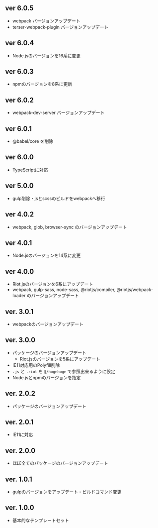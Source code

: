 ## ver 6.0.5

- webpack バージョンアップデート
- terser-webpack-plugin バージョンアップデート

## ver 6.0.4

- Node.jsのバージョンを16系に変更

## ver 6.0.3

- npmのバージョンを8系に更新

## ver 6.0.2

- webpack-dev-server バージョンアップデート

## ver 6.0.1

- @babel/core を削除

## ver 6.0.0

- TypeScriptに対応

## ver 5.0.0

- gulp削除・jsとscssのビルドをwebpackへ移行

## ver 4.0.2

- webpack, glob, browser-sync のバージョンアップデート

## ver 4.0.1

- Node.jsのバージョンを14系に変更

## ver 4.0.0

- Riot.jsのバージョンを6系にアップデート
- webpack, gulp-sass, node-sass, @riotjs/compiler, @riotjs/webpack-loader のバージョンアップデート

## ver. 3.0.1

- webpackのバージョンアップデート

## ver. 3.0.0

- パッケージのバージョンアップデート
  - Riot.jsのバージョンを5系にアップデート
- IE11対応用のPolyfill削除
- `.js` と `.riot` を `@/hogehoge` で参照出来るように設定
- Node.jsとnpmのバージョンを指定


## ver. 2.0.2

- パッケージのバージョンアップデート

## ver. 2.0.1

- IE11に対応


## ver. 2.0.0

- ほぼ全てのパッケージのバージョンアップデート

## ver. 1.0.1

- gulpのバージョンをアップデート・ビルドコマンド変更


## ver. 1.0.0

- 基本的なテンプレートセット
